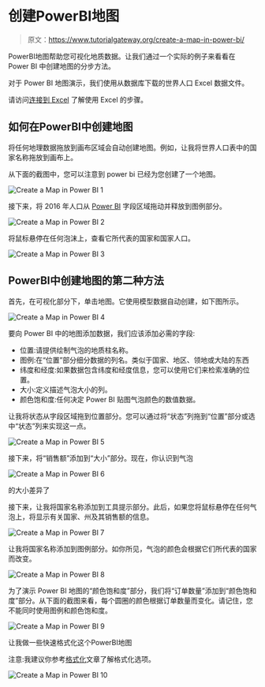 # 创建PowerBI地图

> 原文：<https://www.tutorialgateway.org/create-a-map-in-power-bi/>

PowerBI地图帮助您可视化地质数据。让我们通过一个实际的例子来看看在 Power BI 中创建地图的分步方法。

对于 Power BI 地图演示，我们使用从数据库下载的世界人口 Excel 数据文件。

请访问[连接到 Excel](https://www.tutorialgateway.org/get-data-from-excel-to-power-bi/) 了解使用 Excel 的步骤。

## 如何在PowerBI中创建地图

将任何地理数据拖放到画布区域会自动创建地图。例如，让我将世界人口表中的国家名称拖放到画布上。

从下面的截图中，您可以注意到 power bi 已经为您创建了一个地图。

![Create a Map in Power BI 1](img/e066e2653361787dac2081b0cdb0697b.png)

接下来，将 2016 年人口从 [Power BI](https://www.tutorialgateway.org/power-bi-tutorial/) 字段区域拖动并释放到图例部分。

![Create a Map in Power BI 2](img/5673b9ab6b3e0160a300195d9523b569.png)

将鼠标悬停在任何泡沫上，查看它所代表的国家和国家人口。

![Create a Map in Power BI 3](img/b8f62738f04c4afecd4784ad7e5530b5.png)

## PowerBI中创建地图的第二种方法

首先，在可视化部分下，单击地图。它使用模型数据自动创建，如下图所示。

![Create a Map in Power BI 4](img/78e7484c89f4b900b522d05cbe1a72b0.png)

要向 Power BI 中的地图添加数据，我们应该添加必需的字段:

*   位置:请提供绘制气泡的地质柱名称。
*   图例:在“位置”部分细分数据的列名。类似于国家、地区、领地或大陆的东西
*   纬度和经度:如果数据包含纬度和经度信息，您可以使用它们来检索准确的位置。
*   大小:定义描述气泡大小的列。
*   颜色饱和度:任何决定 Power BI 贴图气泡颜色的数值数据。

让我将状态从字段区域拖到位置部分。您可以通过将“状态”列拖到“位置”部分或选中“状态”列来实现这一点。

![Create a Map in Power BI 5](img/fa64ed1569a9afa2fefb144a1ebcea3f.png)

接下来，将“销售额”添加到“大小”部分。现在，你认识到气泡

![Create a Map in Power BI 6](img/7592ccbd23715ca13059f0c5ea509286.png)

的大小差异了

接下来，让我将国家名称添加到工具提示部分。此后，如果您将鼠标悬停在任何气泡上，将显示有关国家、州及其销售额的信息。

![Create a Map in Power BI 7](img/4e9d67cb82f6f1b3aae70845e35550ef.png)

让我将国家名称添加到图例部分。如你所见，气泡的颜色会根据它们所代表的国家而改变。

![Create a Map in Power BI 8](img/f2a87602ff75dcabdef4a249a00f88a2.png)

为了演示 Power BI 地图的“颜色饱和度”部分，我们将“订单数量”添加到“颜色饱和度”部分。从下面的截图来看，每个圆圈的颜色根据订单数量而变化。请记住，您不能同时使用图例和颜色饱和度。

![Create a Map in Power BI 9](img/f65bb2f9ae7d14d5673b1dbfa63a02ae.png)

让我做一些快速格式化这个PowerBI地图

注意:我建议你参考[格式化](https://www.tutorialgateway.org/format-power-bi-map/)文章了解格式化选项。

![Create a Map in Power BI 10](img/f161304c14f475cfe90475327d03ed0d.png)